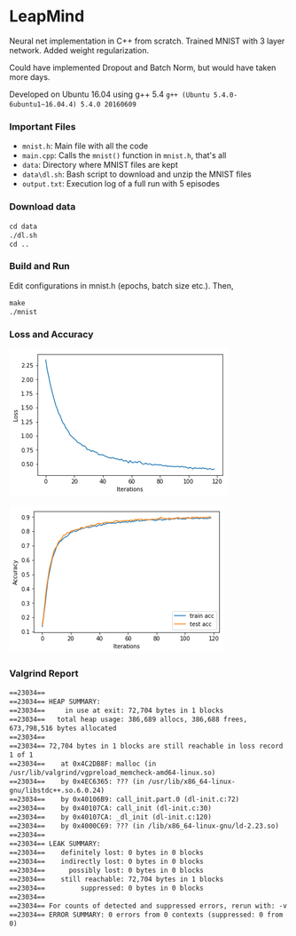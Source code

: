 # LeapMind

Neural net implementation in C++ from scratch. Trained MNIST with 3 layer network. Added weight regularization.

Could have implemented Dropout and Batch Norm, but would have taken more days.

Developed on Ubuntu 16.04 using g++ 5.4 `g++ (Ubuntu 5.4.0-6ubuntu1~16.04.4) 5.4.0 20160609`

### Important Files

* `mnist.h`: Main file with all the code
* `main.cpp`: Calls the `mnist()` function in `mnist.h`, that's all
* `data`: Directory where MNIST files are kept
* `data\dl.sh`: Bash script to download and unzip the MNIST files
* `output.txt`: Execution log of a full run with 5 episodes 

### Download data

```
cd data
./dl.sh
cd ..
```

### Build and Run

Edit configurations in mnist.h (epochs, batch size etc.). Then,

```
make
./mnist
```

### Loss and Accuracy

![Loss](data/loss.png)

![Loss](data/accuracy.png)

### Valgrind Report

```
==23034== 
==23034== HEAP SUMMARY:
==23034==     in use at exit: 72,704 bytes in 1 blocks
==23034==   total heap usage: 386,689 allocs, 386,688 frees, 673,798,516 bytes allocated
==23034== 
==23034== 72,704 bytes in 1 blocks are still reachable in loss record 1 of 1
==23034==    at 0x4C2DB8F: malloc (in /usr/lib/valgrind/vgpreload_memcheck-amd64-linux.so)
==23034==    by 0x4EC6365: ??? (in /usr/lib/x86_64-linux-gnu/libstdc++.so.6.0.24)
==23034==    by 0x40106B9: call_init.part.0 (dl-init.c:72)
==23034==    by 0x40107CA: call_init (dl-init.c:30)
==23034==    by 0x40107CA: _dl_init (dl-init.c:120)
==23034==    by 0x4000C69: ??? (in /lib/x86_64-linux-gnu/ld-2.23.so)
==23034== 
==23034== LEAK SUMMARY:
==23034==    definitely lost: 0 bytes in 0 blocks
==23034==    indirectly lost: 0 bytes in 0 blocks
==23034==      possibly lost: 0 bytes in 0 blocks
==23034==    still reachable: 72,704 bytes in 1 blocks
==23034==         suppressed: 0 bytes in 0 blocks
==23034== 
==23034== For counts of detected and suppressed errors, rerun with: -v
==23034== ERROR SUMMARY: 0 errors from 0 contexts (suppressed: 0 from 0)

```
